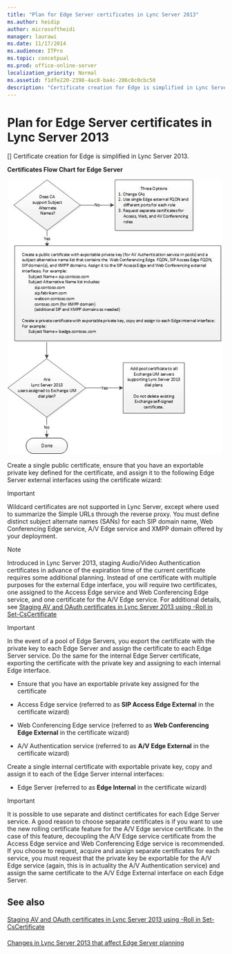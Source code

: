 ```yaml
---
title: "Plan for Edge Server certificates in Lync Server 2013"
ms.author: heidip
author: microsoftheidi
manager: laurawi
ms.date: 11/17/2014
ms.audience: ITPro
ms.topic: concetpual
ms.prod: office-online-server
localization_priority: Normal
ms.assetid: f1dfe220-2398-4ac8-ba4c-206c8c0cbc50
description: "Certificate creation for Edge is simplified in Lync Server 2013."
---
```


# Plan for Edge Server certificates in Lync Server 2013
[]
Certificate creation for Edge is simplified in Lync Server 2013.
  
**Certificates Flow Chart for Edge Server**

![Certificates Flow Chart](media/Plan_LyncServer_Edge_Scenario_EdgeServerOnlyCertificateFlowchart.jpg)
  
Create a single public certificate, ensure that you have an exportable private key defined for the certificate, and assign it to the following Edge Server external interfaces using the certificate wizard:
  
> [!IMPORTANT]
> Wildcard certificates are not supported in Lync Server, except where used to summarize the Simple URLs through the reverse proxy. You must define distinct subject alternate names (SANs) for each SIP domain name, Web Conferencing Edge service, A/V Edge service and XMPP domain offered by your deployment. 
  
> [!NOTE]
> Introduced in Lync Server 2013, staging Audio/Video Authentication certificates in advance of the expiration time of the current certificate requires some additional planning. Instead of one certificate with multiple purposes for the external Edge interface, you will require two certificates, one assigned to the Access Edge service and Web Conferencing Edge service, and one certificate for the A/V Edge service. For additional details, see [Staging AV and OAuth certificates in Lync Server 2013 using -Roll in Set-CsCertificate](staging-av-and-oauth-certificates-using-roll-in-set-cscertificate.md)
  
> [!IMPORTANT]
> In the event of a pool of Edge Servers, you export the certificate with the private key to each Edge Server and assign the certificate to each Edge Server service. Do the same for the internal Edge Server certificate, exporting the certificate with the private key and assigning to each internal Edge interface. 
  
- Ensure that you have an exportable private key assigned for the certificate
    
- Access Edge service (referred to as **SIP Access Edge External** in the certificate wizard) 
    
- Web Conferencing Edge service (referred to as **Web Conferencing Edge External** in the certificate wizard) 
    
- A/V Authentication service (referred to as **A/V Edge External** in the certificate wizard) 
    
Create a single internal certificate with exportable private key, copy and assign it to each of the Edge Server internal interfaces:
  
- Edge Server (referred to as **Edge Internal** in the certificate wizard) 
    
> [!IMPORTANT]
> It is possible to use separate and distinct certificates for each Edge Server service. A good reason to choose separate certificates is if you want to use the new rolling certificate feature for the A/V Edge service certificate. In the case of this feature, decoupling the A/V Edge service certificate from the Access Edge service and Web Conferencing Edge service is recommended. If you choose to request, acquire and assign separate certificates for each service, you must request that the private key be exportable for the A/V Edge service (again, this is in actuality the A/V Authentication service) and assign the same certificate to the A/V Edge External interface on each Edge Server. 
  
## See also

#### 

[Staging AV and OAuth certificates in Lync Server 2013 using -Roll in Set-CsCertificate](staging-av-and-oauth-certificates-using-roll-in-set-cscertificate.md)
#### 

[Changes in Lync Server 2013 that affect Edge Server planning](changes-in-lync-server-2013-that-affect-edge-server-planning.md)

